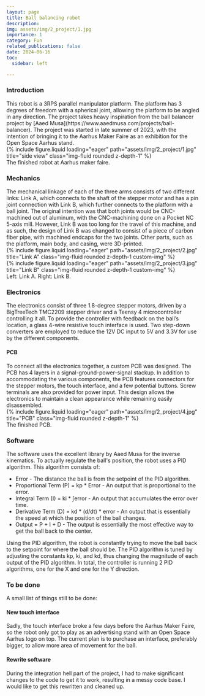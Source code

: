 ```yaml
---
layout: page
title: Ball balancing robot
description: 
img: assets/img/2_project/1.jpg
importance: 1
category: Fun
related_publications: false
date: 2024-06-16
toc:
  sidebar: left

---
```


<h3>Introduction</h3>
This robot is a 3RPS parallel manipulator platform. The platform has 3 degrees of freedom with a spherical joint, allowing the platform to be angled in any direction. The project takes heavy inspiration from the ball balancer project by [Aaed Musa](https://www.aaedmusa.com/projects/ball-balancer). The project was started in late summer of 2023, with the intention of bringing it to the Aarhus Maker Faire as an exhibition for the Open Space Aarhus stand.
<div class="row">
    <div class="col-sm mt-3 mt-md-0">
        {% include figure.liquid loading="eager" path="assets/img/2_project/1.jpg" title="side view" class="img-fluid rounded z-depth-1" %}
    </div>
</div>
<div class="caption">
    The finished robot at Aarhus maker faire.
</div>

<h3>Mechanics</h3>
The mechanical linkage of each of the three arms consists of two different links: Link A, which connects to the shaft of the stepper motor and has a pin joint connection with Link B, which further connects to the platform with a ball joint. The original intention was that both joints would be CNC-machined out of aluminum, with the CNC-machining done on a Pocket NC 5-axis mill. However, Link B was too long for the travel of this machine, and as such, the design of Link B was changed to consist of a piece of carbon fiber pipe, with machined endcaps for the two joints. Other parts, such as the platform, main body, and casing, were 3D-printed.
<div class="row">
    <div class="col-sm mt-3 mt-md-0">
        {% include figure.liquid loading="eager" path="assets/img/2_project/2.jpg" title="Link A" class="img-fluid rounded z-depth-1 custom-img" %}
    </div>
    <div class="col-sm mt-3 mt-md-0">
        {% include figure.liquid loading="eager" path="assets/img/2_project/3.jpg" title="Link B" class="img-fluid rounded z-depth-1 custom-img" %}
    </div>
</div>
<div class="caption">
    Left: Link A. Right: Link B.
</div>

<h3>Electronics</h3>
The electronics consist of three 1.8-degree stepper motors, driven by a BigTreeTech TMC2209 stepper driver and a Teensy 4 microcontroller controlling it all. To provide the controller with feedback on the ball’s location, a glass 4-wire resistive touch interface is used. Two step-down converters are employed to reduce the 12V DC input to 5V and 3.3V for use by the different components.
<h4>PCB</h4>
To connect all the electronics together, a custom PCB was designed. The PCB has 4 layers in a signal-ground-power-signal stackup. In addition to accommodating the various components, the PCB features connectors for the stepper motors, the touch interface, and a few potential buttons. Screw terminals are also provided for power input. This design allows the electronics to maintain a clean appearance while remaining easily disassembled.
<div class="row">
    <div class="col-sm mt-3 mt-md-0">
        {% include figure.liquid loading="eager" path="assets/img/2_project/4.jpg" title="PCB" class="img-fluid rounded z-depth-1" %}
    </div>
</div>
<div class="caption">
    The finished PCB.
</div>

<h3>Software</h3>
The software uses the excellent library by Aaed Musa for the inverse kinematics. To actually regulate the ball's position, the robot uses a PID algorithm. This algorithm consists of:

* Error - The distance the ball is from the setpoint of the PID algorithm.
* Proportional Term (P) = kp * Error - An output that is proportional to the error.
* Integral Term (I) = ki * ∫error - An output that accumulates the error over time.
* Derivative Term (D) = kd * (d/dt) * error - An output that is essentially the speed at which the position of the ball changes.
* Output = P + I + D - The output is essentially the most effective way to get the ball back to the center.

Using the PID algorithm, the robot is constantly trying to move the ball back to the setpoint for where the ball should be. The PID algorithm is tuned by adjusting the constants kp, ki, and kd, thus changing the magnitude of each output of the PID algorithm. In total, the controller is running 2 PID algorithms, one for the X and one for the Y direction.
<h3>To be done</h3>
A small list of things still to be done:

<h4>New touch interface</h4>
Sadly, the touch interface broke a few days before the Aarhus Maker Faire, so the robot only got to play as an advertising stand with an Open Space Aarhus logo on top. The current plan is to purchase an interface, preferably bigger, to allow more area of movement for the ball.

<h4>Rewrite software</h4>
During the integration hell part of the project, I had to make significant changes to the code to get it to work, resulting in a messy code base. I would like to get this rewritten and cleaned up.
